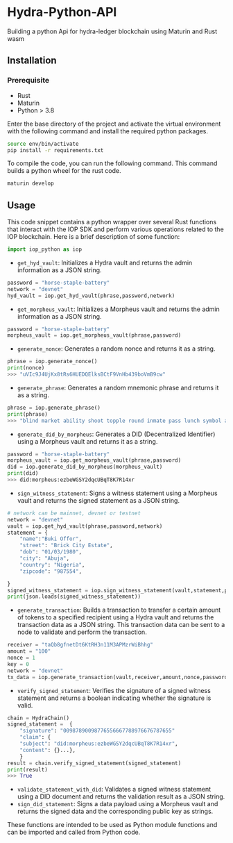 


# Hydra-Python-API

Building a python Api for hydra-ledger blockchain using Maturin and Rust wasm


## Installation
### Prerequisite

* Rust
* Maturin
* Python > 3.8

Enter the base directory of the project and activate the virtual environment with the following command and install the required python packages.

```bash
source env/bin/activate
pip install -r requirements.txt
```

To compile the code, you can run the following command. This command builds a python wheel for the rust code.
```bash
maturin develop
```

## Usage

This code snippet contains a python wrapper over several Rust functions that interact with the IOP SDK and perform various operations related to the IOP blockchain. Here is a brief description of some function:

```python
import iop_python as iop
```

- `get_hyd_vault`: Initializes a Hydra vault and returns the admin information as a JSON string.
```python
password = "horse-staple-battery"
network = "devnet"
hyd_vault = iop.get_hyd_vault(phrase,password,network)
```
- `get_morpheus_vault`: Initializes a Morpheus vault and returns the admin information as a JSON string.
```python
password = "horse-staple-battery"
morpheus_vault = iop.get_morpheus_vault(phrase,password)
```
- `generate_nonce`: Generates a random nonce and returns it as a string.
```python
phrase = iop.generate_nonce()
print(nonce)
>>> "uVIc9J4UjKx8tRs6HUEDQElksBCtF9VnHb439boVmB9cw"
```
- `generate_phrase`: Generates a random mnemonic phrase and returns it as a string.
```python
phrase = iop.generate_phrase()
print(phrase)
>>> "blind market ability shoot topple round inmate pass lunch symbol average alpha party notice switch sea pass toy alien fuel pull angle weather scan"
```
- `generate_did_by_morpheus`: Generates a DID (Decentralized Identifier) using a Morpheus vault and returns it as a string.
 ```python
password = "horse-staple-battery"
morpheus_vault = iop.get_morpheus_vault(phrase,password)
did = iop.generate_did_by_morpheus(morpheus_vault)
print(did)
>>> did:morpheus:ezbeWGSY2dqcUBqT8K7R14xr
 ```
- `sign_witness_statement`: Signs a witness statement using a Morpheus vault and returns the signed statement as a JSON string.
```python
# network can be mainnet, devnet or testnet
network = "devnet"
vault = iop.get_hyd_vault(phrase,password,network)
statement = {
    "name":"Buki Offor",
    "street": "Brick City Estate",
    "dob": "01/03/1980",
    "city": "Abuja",
    "country": "Nigeria",
    "zipcode": "987554",

}
signed_witness_statement = iop.sign_witness_statement(vault,statement,password)
print(json.loads(signed_witness_statement))
```
- `generate_transaction`: Builds a transaction to transfer a certain amount of tokens to a specified recipient using a Hydra vault and returns the transaction data as a JSON string. This transaction data can be sent to a node to validate and perform the transaction. 

```python
receiver = "taQb8gfnetDt6KtRH3n11M3APMzrWiBhhg"
amount = "100"
nonce = 1
key = 0
network = "devnet"
tx_data = iop.generate_transaction(vault,receiver,amount,nonce,password,key,network)
```

- `verify_signed_statement`: Verifies the signature of a signed witness statement and returns a boolean indicating whether the signature is valid.

```python
chain = HydraChain()
signed_statement =  {
    "signature": "00987890098776556667788976676787655"
    "claim": {
    "subject": "did:morpheus:ezbeWGSY2dqcUBqT8K7R14xr",
    "content": {}...},    
    }
result = chain.verify_signed_statement(signed_statement)
print(result)
>>> True
```
- `validate_statement_with_did`: Validates a signed witness statement using a DID document and returns the validation result as a JSON string.
- `sign_did_statement`: Signs a data payload using a Morpheus vault and returns the signed data and the corresponding public key as strings.


These functions are intended to be used as Python module functions and can be imported and called from Python code.